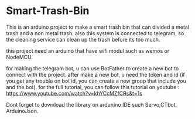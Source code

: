 # Smart-Trash-Bin
This is an arduino project to make a smart trash bin that can divided a metal trash and a non metal trash. also this system is connected to telegram, so the cleaning service can clean up the trash before its too much.

this project need an arduino that have wifi modul such as wemos or NodeMCU.

for making the telegram bot, u can use BotFather to create a new bot to connect with the project. after make a new bot, u need the token and id (if you get any trouble on bot id, you can create a new group that include you and the bot). for the full tutorial, you can follow this tutorial on youtube : https://www.youtube.com/watch?v=khYCcMZfCRs&t=1s

Dont forget to download the library on ardunino IDE such Servo,CTbot, ArduinoJson.
